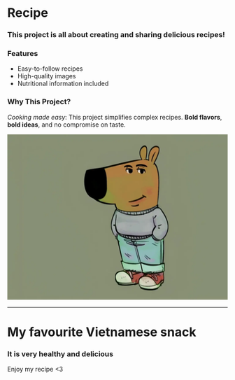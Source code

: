 # Recipe

### This project is all about creating and sharing delicious recipes!

### Features
- Easy-to-follow recipes
- High-quality images
- Nutritional information included

### Why This Project?
*Cooking made easy*: This project simplifies complex recipes.
**Bold flavors**, **bold ideas**, and no compromise on taste.

![Chill Guy](chillguy.png)

---

# My favourite Vietnamese snack

### It is very healthy and delicious

Enjoy my recipe <3

